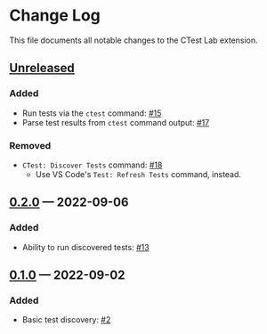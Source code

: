 <!-- markdownlint-disable MD024 -->

# Change Log

This file documents all notable changes to the CTest Lab extension.

## [Unreleased]

### Added

- Run tests via the `ctest` command:
  [#15](https://github.com/brobeson/ctest-lab/issues/15)
- Parse test results from `ctest` command output:
  [#17](https://github.com/brobeson/ctest-lab/issues/15)

### Removed

- `CTest: Discover Tests` command:
  [#18](https://github.com/brobeson/ctest-lab/issues/18)
  - Use VS Code's `Test: Refresh Tests` command, instead.

## [0.2.0] — 2022-09-06

### Added

- Ability to run discovered tests:
  [#13](https://github.com/brobeson/ctest-lab/issues/13)

## [0.1.0] — 2022-09-02

### Added

- Basic test discovery: [#2](https://github.com/brobeson/ctest-lab/issues/2)

[unreleased]: https://github.com/brobeson/ctest-lab/compare/v0.2.0...HEAD
[0.2.0]: https://github.com/brobeson/ctest-lab/compare/v0.1.0...v0.2.0
[0.1.0]:
  https://github.com/brobeson/ctest-lab/compare/2e0e350936d6e22192fe289864c565795f6b7924...v0.1.0
